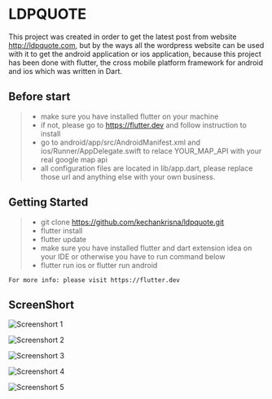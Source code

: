 # LDPQUOTE

This project was created in order to get the latest post from website http://ldpquote.com, but by the ways all the wordpress website can be used with it to get the android application or ios application, because this project has been done with flutter, the cross mobile platform framework for android and ios which was written in Dart.


## Before start

> - make sure you have installed flutter on your machine
> - if not, please go to https://flutter.dev and follow instruction to install
> - go to android/app/src/AndroidManifest.xml and ios/Runner/AppDelegate.swift to relace YOUR_MAP_API with your real google map api
> - all configuration files are located in lib/app.dart, please replace those url and anything else with your own business.

## Getting Started

> - git clone https://github.com/kechankrisna/ldpquote.git
> - flutter install 
> - flutter update 
> - make sure you have installed flutter and dart extension idea on your IDE or otherwise you have to run command below
> - flutter run ios or flutter run android

    For more info: please visit https://flutter.dev

## ScreenShort

![Screenshort 1](https://raw.githubusercontent.com/kechankrisna/ldpquote/master/screens/screenshort1.png)

![Screenshort 2](https://raw.githubusercontent.com/kechankrisna/ldpquote/master/screens/screenshort2.png)

![Screenshort 3](https://raw.githubusercontent.com/kechankrisna/ldpquote/master/screens/screenshort3.png)

![Screenshort 4](https://raw.githubusercontent.com/kechankrisna/ldpquote/master/screens/screenshort4.png)

![Screenshort 5](https://raw.githubusercontent.com/kechankrisna/ldpquote/master/screens/screenshort5.png)